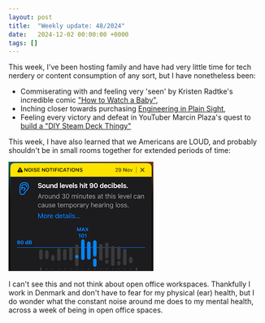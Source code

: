 ```yaml
---
layout: post
title:  "Weekly update: 48/2024"
date:   2024-12-02 00:00:00 +0000
tags: []
---
```


This week, I've been hosting family and have had very little time for tech nerdery or content consumption of any sort, but I have nonetheless been:

- Commiserating with and feeling very 'seen' by Kristen Radtke's incredible comic ["How to Watch a Baby"](https://www.theverge.com/c/24278723/comic-baby-monitor-surveillance-history-tech),
- Inching closer towards purchasing [Engineering in Plain Sight](https://nostarch.com/engineering-plain-sight),
- Feeling every victory and defeat in YouTuber Marcin Plaza's quest to [build a "DIY Steam Deck Thingy"](https://www.youtube.com/watch?v=PJccc3qpPh0)

This week, I have also learned that we Americans are LOUD, and probably shouldn't be in small rooms together for extended periods of time:

![Americans talking at 100 decibels](/static/img/posts/noise-talking.png)

I can't see this and not think about open office workspaces. Thankfully I work in Denmark and don't have to fear for my physical (ear) health, but I do wonder what the constant noise around me does to my mental health, across a week of being in open office spaces.
